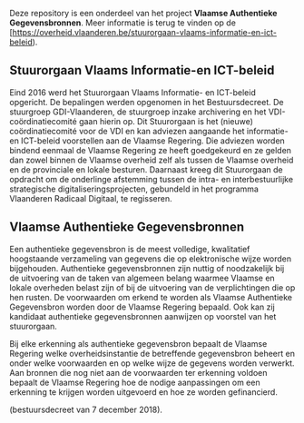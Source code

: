 Deze repository is een onderdeel van het project **Vlaamse Authentieke Gegevensbronnen**.
Meer informatie is terug te vinden op de [https://overheid.vlaanderen.be/stuurorgaan-vlaams-informatie-en-ict-beleid).

## Stuurorgaan Vlaams Informatie-en ICT-beleid
Eind 2016 werd het Stuurorgaan Vlaams Informatie- en ICT-beleid opgericht. De bepalingen werden opgenomen in het Bestuursdecreet. De stuurgroep GDI-Vlaanderen, de stuurgroep inzake archivering en het VDI-coördinatiecomité gaan hierin op.
Dit Stuurorgaan is het (nieuwe) coördinatiecomité voor de VDI en kan adviezen aangaande het informatie- en ICT-beleid voorstellen aan de Vlaamse Regering. Die adviezen worden bindend eenmaal de Vlaamse Regering ze heeft goedgekeurd en ze gelden dan zowel binnen de Vlaamse overheid zelf als tussen de Vlaamse overheid en de provinciale en lokale besturen. 
Daarnaast kreeg dit Stuurorgaan de opdracht om de onderlinge afstemming tussen de intra- en interbestuurlijke strategische digitaliseringsprojecten, gebundeld in het programma Vlaanderen Radicaal Digitaal, te regisseren.


## Vlaamse Authentieke Gegevensbronnen

Een authentieke gegevensbron is de meest volledige, kwalitatief hoogstaande verzameling van gegevens die op elektronische wijze worden bijgehouden. Authentieke gegevensbronnen zijn nuttig of noodzakelijk bij de uitvoering van de taken van algemeen belang waarmee Vlaamse en lokale overheden belast zijn of bij de uitvoering van de verplichtingen die op hen rusten. De voorwaarden om erkend te worden als Vlaamse Authentieke Gegevensbron worden door de Vlaamse Regering bepaald. Ook kan zij kandidaat authentieke gegevensbronnen aanwijzen op voorstel van het stuurorgaan.

Bij elke erkenning als authentieke gegevensbron bepaalt de Vlaamse Regering welke overheidsinstantie de betreffende gegevensbron beheert en onder welke voorwaarden en op welke wijze de gegevens worden verwerkt. Aan bronnen die nog niet aan de voorwaarden ter erkenning voldoen bepaalt de Vlaamse Regering hoe de nodige aanpassingen om een erkenning te krijgen worden uitgevoerd en hoe ze worden gefinancierd. 

(bestuursdecreet van 7 december 2018).
